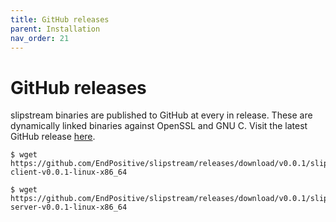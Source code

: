 ```yaml
---
title: GitHub releases
parent: Installation
nav_order: 21
---
```


# GitHub releases

slipstream binaries are published to GitHub at every in release.
These are dynamically linked binaries against OpenSSL and GNU C.
Visit the latest GitHub release [here](https://github.com/EndPositive/slipstream/releases/latest).

```shell
$ wget https://github.com/EndPositive/slipstream/releases/download/v0.0.1/slipstream-client-v0.0.1-linux-x86_64
```
```shell
$ wget https://github.com/EndPositive/slipstream/releases/download/v0.0.1/slipstream-server-v0.0.1-linux-x86_64
```
